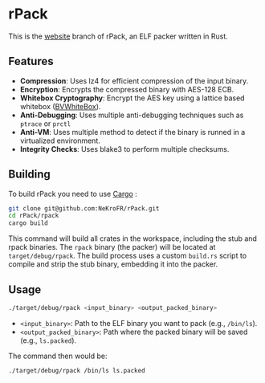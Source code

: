 # rPack

This is the [website]() branch of rPack, an ELF packer written in Rust.

## Features

- **Compression**: Uses lz4 for efficient compression of the input binary.
- **Encryption**: Encrypts the compressed binary with AES-128 ECB.
- **Whitebox Cryptography**: Encrypt the AES key using a lattice based whitebox ([BVWhiteBox](https://github.com/quarkslab/BVWhiteBox)).
- **Anti-Debugging**: Uses multiple anti-debugging techniques such as `ptrace` or `prctl`
- **Anti-VM**: Uses multiple method to detect if the binary is runned in a virtualized environment.
- **Integrity Checks**: Uses blake3 to perform multiple checksums.

## Building

To build rPack you need to use [Cargo](https://doc.rust-lang.org/cargo/getting-started/installation.html) :

```sh
git clone git@github.com:NeKroFR/rPack.git
cd rPack/rpack
cargo build 
```
This command will build all crates in the workspace, including the stub and rpack binaries. The `rpack` binary (the packer) will be located at `target/debug/rpack`.
The build process uses a custom `build.rs` script to compile and strip the stub binary, embedding it into the packer.

## Usage

```sh
./target/debug/rpack <input_binary> <output_packed_binary>
```

- `<input_binary>`: Path to the ELF binary you want to pack (e.g., `/bin/ls`).
- `<output_packed_binary>`: Path where the packed binary will be saved (e.g., `ls.packed`).

The command then would be:

```sh
./target/debug/rpack /bin/ls ls.packed
```
